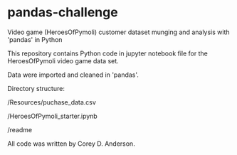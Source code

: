 # pandas-challenge
Video game (HeroesOfPymoli) customer dataset munging and analysis with 'pandas' in Python


This repository contains Python code in jupyter notebook file for the HeroesOfPymoli video game data set.

Data were imported and cleaned in 'pandas'.

Directory structure:

/Resources/puchase_data.csv

/HeroesOfPymoli_starter.ipynb

/readme


All code was written by Corey D. Anderson.
